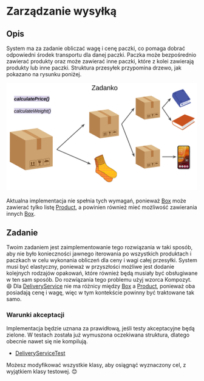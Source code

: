 # Zarządzanie wysyłką

## Opis

System ma za zadanie obliczać wagę i cenę paczki, co pomaga dobrać odpowiedni środek transportu dla danej paczki.
Paczka może bezpośrednio zawierać produkty oraz może zawierać inne paczki, które z kolei zawierają produkty lub inne paczki.
Struktura przesyłek przypomina drzewo, jak pokazano na rysunku poniżej.

![Struktura przesyłek](../../../../../src/main/resources/static/composite/shipment_structure.png)

Aktualna implementacja nie spełnia tych wymagań, ponieważ [Box](Box.java) może zawierać tylko listę [Product](Product.java), a powinien również mieć możliwość zawierania innych [Box](Box.java).

## Zadanie

Twoim zadaniem jest zaimplementowanie tego rozwiązania w taki sposób, aby nie było konieczności jawnego iterowania po wszystkich produktach i paczkach w celu wykonania obliczeń dla ceny i wagi całej przesyłki.
System musi być elastyczny, ponieważ w przyszłości możliwe jest dodanie kolejnych rodzajów opakowań, które również będą musiały być obsługiwane w ten sam sposób.
Do rozwiązania tego problemu użyj wzorca Kompozyt. 😄
Dla [DeliveryService](DeliveryService.java) nie ma różnicy między [Box](Box.java) a [Product](Product.java), ponieważ oba posiadają cenę i wagę, więc w tym kontekście powinny być traktowane tak samo.


### Warunki akceptacji

Implementacja będzie uznana za prawidłową, jeśli testy akceptacyjne będą zielone.
W testach została już wymuszona oczekiwana struktura, dlatego obecnie nawet się nie kompilują.
- [DeliveryServiceTest](../../../../test/java/wzorce/composite/DeliveryServiceTest.java)

Możesz modyfikować wszystkie klasy, aby osiągnąć wyznaczony cel, z wyjątkiem klasy testowej. 😊